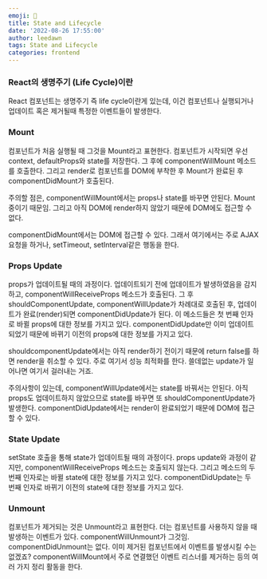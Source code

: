 ```yaml
---
emoji: 🧐
title: State and Lifecycle
date: '2022-08-26 17:55:00'
author: leedawn
tags: State and Lifecycle
categories: frontend
---
```


### React의 생명주기 (Life Cycle)이란

React 컴포넌트는 생명주기 즉 life cycle이란게 있는데, 이건 컴포넌트나 실행되거나 업데이트 혹은 제거될때 특정한 이벤트들이 발생한다.

### Mount

컴포넌트가 처음 실행될 때 그것을 Mount라고 표현한다. 컴포넌트가 시작되면 우선 context, defaultProps와 state를 저장한다. 그 후에 componentWillMount 메소드를 호출한다. 그리고 render로 컴포넌트를 DOM에 부착한 후 Mount가 완료된 후 componentDidMount가 호출된다.

주의할 점은, componentWillMount에서는 props나 state를 바꾸면 안된다. Mount 중이기 때문임. 그리고 아직 DOM에 render하지 않았기 때문에 DOM에도 접근할 수 없다.

componentDidMount에서는 DOM에 접근할 수 있다. 그래서 여기에서는 주로 AJAX 요청을 하거나, setTimeout, setInterval같은 행동을 한다.

### Props Update

props가 업데이트될 때의 과정이다. 업데이트되기 전에 업데이트가 발생하였음을 감지하고, componentWillReceiveProps 메소드가 호출된다. 그 후 shouldComponentUpdate, componentWillUpdate가 차례대로 호출된 후, 업데이트가 완료(render)되면 componentDidUpdate가 된다. 이 메소드들은 첫 번째 인자로 바뀔 props에 대한 정보를 가지고 있다. componentDidUpdate만 이미 업데이트되었기 때문에 바뀌기 이전의 props에 대한 정보를 가지고 있다.

shouldcomponentUpdate에서는 아직 render하기 전이기 때문에 return false를 하면 render을 취소할 수 있다. 주로 여기서 성능 최적화를 한다. 쓸데없는 update가 일어나면 여기서 걸러내는 거죠.

주의사항이 있는데, componentWillUpdate에서는 state를 바꿔서는 안된다. 아직 props도 업데이트하지 않았으므로 state를 바꾸면 또 shouldComponentUpdate가 발생한다. componentDidUpdate에서는 render이 완료되었기 때문에 DOM에 접근할 수 있다.

### State Update

setState 호출을 통해 state가 업데이트될 때의 과정이다. props update와 과정이 같지만, componentWillReceiveProps 메소드는 호출되지 않는다. 그리고 메소드의 두 번째 인자로는 바뀔 state에 대한 정보를 가지고 있다. componentDidUpdate는 두 번째 인자로 바뀌기 이전의 state에 대한 정보를 가지고 있다.

### Unmount

컴포넌트가 제거되는 것은 Unmount라고 표현한다. 더는 컴포넌트를 사용하지 않을 때 발생하는 이벤트가 있다. componentWillUnmount가 그것임. componentDidUnmount는 없다. 이미 제거된 컴포넌트에서 이벤트를 발생시킬 수는 없겠죠? componentWillMount에서 주로 연결했던 이벤트 리스너를 제거하는 등의 여러 가지 정리 활동을 한다.
